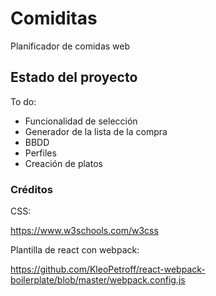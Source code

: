 # Comiditas

Planificador de comidas web

## Estado del proyecto

To do:

*  Funcionalidad de selección
*  Generador de la lista de la compra
*  BBDD
*  Perfiles
*  Creación de platos


### Créditos

CSS:

https://www.w3schools.com/w3css

Plantilla de react con webpack:

https://github.com/KleoPetroff/react-webpack-boilerplate/blob/master/webpack.config.js
